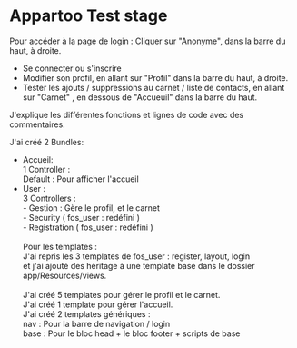 Appartoo Test stage
=========

Pour accéder à la page de login : Cliquer sur "Anonyme", dans la barre du haut, à droite.
- Se connecter ou s'inscrire
- Modifier son profil, en allant sur "Profil" dans la barre du haut, à droite.
- Tester les ajouts / suppressions au carnet / liste de contacts, en allant sur "Carnet" , en dessous de "Accueuil" dans la barre du haut.

J'explique les différentes fonctions et lignes de code avec des commentaires. <br />

J'ai créé 2 Bundles:
- Accueil:<br />
    1 Controller : <br />
        Default : Pour afficher l'accueil<br />
- User : <br />
    3 Controllers : <br />
      - Gestion : Gère le profil, et le carnet<br />
      - Security ( fos_user : redéfini )<br />
      - Registration ( fos_user : redéfini )
<br /> <br />
Pour les templates : <br />
J'ai repris les 3 templates de fos_user : register, layout, login <br />et j'ai ajouté des héritage à une template base dans le dossier app/Resources/views. <br /> <br />
J'ai créé 5 templates pour gérer le profil et le carnet. <br />
J'ai créé 1 template pour gérer l'accueil. <br />
J'ai créé 2 templates génériques : <br />
nav : Pour la barre de navigation / login <br />
base : Pour le bloc head + le bloc footer + scripts de base
